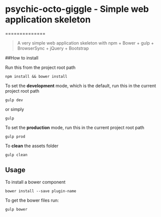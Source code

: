 # psychic-octo-giggle - Simple web application skeleton
==============

>A very simple web application skeleton with npm + Bower + gulp + BrowserSync + jQuery + Bootstrap


##How to install

Run this from the project root path

```
npm install && bower install
```

To set the <b>development</b> mode, which is the default, run this in the current project root path

```
gulp dev
```
or simply
```
gulp
```

To set the <b>production</b> mode, run this in the current project root path

```
gulp prod
```

To <b>clean</b> the assets folder

```
gulp clean
```

## Usage

To install a bower component

```
bower install --save plugin-name
```

To get the bower files run:

```
gulp bower
```
